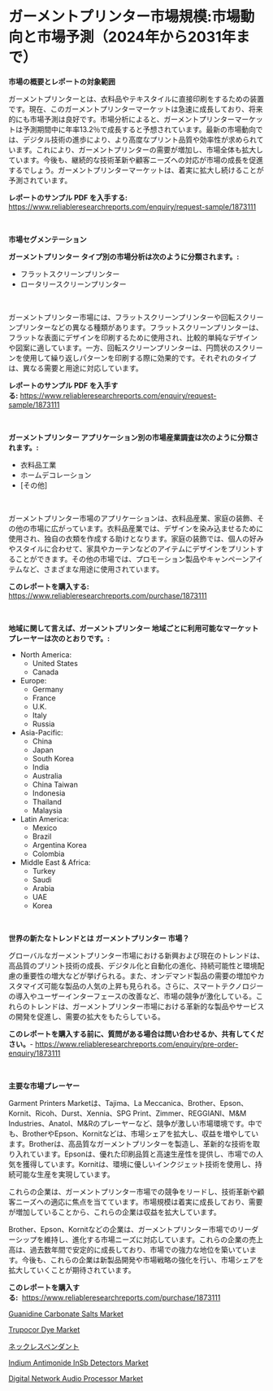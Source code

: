 <p><h1>ガーメントプリンター市場規模:市場動向と市場予測（2024年から2031年まで）</h1></p><p><strong>市場の概要とレポートの対象範囲</strong></p>
<p><p>ガーメントプリンターとは、衣料品やテキスタイルに直接印刷をするための装置です。現在、このガーメントプリンターマーケットは急速に成長しており、将来的にも市場予測は良好です。市場分析によると、ガーメントプリンターマーケットは予測期間中に年率13.2％で成長すると予想されています。最新の市場動向では、デジタル技術の進歩により、より高度なプリント品質や効率性が求められています。これにより、ガーメントプリンターの需要が増加し、市場全体も拡大しています。今後も、継続的な技術革新や顧客ニーズへの対応が市場の成長を促進するでしょう。ガーメントプリンターマーケットは、着実に拡大し続けることが予測されています。</p></p>
<p><strong>レポートのサンプル PDF を入手する:</strong> <a href="https://www.reliableresearchreports.com/enquiry/request-sample/1873111">https://www.reliableresearchreports.com/enquiry/request-sample/1873111</a></p>
<p>&nbsp;</p>
<p><strong>市場セグメンテーション</strong></p>
<p><strong>ガーメントプリンター タイプ別の市場分析は次のように分類されます。:</strong></p>
<p><ul><li>フラットスクリーンプリンター</li><li>ロータリースクリーンプリンター</li></ul></p>
<p>&nbsp;</p>
<p><p>ガーメントプリンター市場には、フラットスクリーンプリンターや回転スクリーンプリンターなどの異なる種類があります。フラットスクリーンプリンターは、フラットな表面にデザインを印刷するために使用され、比較的単純なデザインや図案に適しています。一方、回転スクリーンプリンターは、円筒状のスクリーンを使用して繰り返しパターンを印刷する際に効果的です。それぞれのタイプは、異なる需要と用途に対応しています。</p></p>
<p><strong>レポートのサンプル PDF を入手する:</strong>&nbsp;<a href="https://www.reliableresearchreports.com/enquiry/request-sample/1873111">https://www.reliableresearchreports.com/enquiry/request-sample/1873111</a></p>
<p>&nbsp;</p>
<p><strong> ガーメントプリンター アプリケーション別の市場産業調査は次のように分類されます。:</strong></p>
<p><ul><li>衣料品工業</li><li>ホームデコレーション</li><li>[その他]</li></ul></p>
<p>&nbsp;</p>
<p><p>ガーメントプリンター市場のアプリケーションは、衣料品産業、家庭の装飾、その他の市場に広がっています。衣料品産業では、デザインを染み込ませるために使用され、独自の衣類を作成する助けとなります。家庭の装飾では、個人の好みやスタイルに合わせて、家具やカーテンなどのアイテムにデザインをプリントすることができます。その他の市場では、プロモーション製品やキャンペーンアイテムなど、さまざまな用途に使用されています。</p></p>
<p><strong>このレポートを購入する:</strong>&nbsp; <a href="https://www.reliableresearchreports.com/purchase/1873111">https://www.reliableresearchreports.com/purchase/1873111</a></p>
<p>&nbsp;</p>
<p><strong>地域に関して言えば、ガーメントプリンター 地域ごとに利用可能なマーケットプレーヤーは次のとおりです。:</strong></p>
<p><ul>
    <li>
        North America:
        <ul>
            <li>United States</li>
            <li>Canada</li>
        </ul>
    </li>
    <li>
        Europe:
        <ul>
            <li>Germany</li>
            <li>France</li>
            <li>U.K.</li>
            <li>Italy</li>
            <li>Russia</li>
        </ul>
    </li>
    <li>
        Asia-Pacific:
        <ul>
            <li>China</li>
            <li>Japan</li>
            <li>South Korea</li>
            <li>India</li>
            <li>Australia</li>
            <li>China Taiwan</li>
            <li>Indonesia</li>
            <li>Thailand</li>
            <li>Malaysia</li>
        </ul>
    </li>
    <li>
        Latin America:
        <ul>
            <li>Mexico</li>
            <li>Brazil</li>
            <li>Argentina Korea</li>
            <li>Colombia</li>
        </ul>
    </li>
    <li>
        Middle East & Africa:
        <ul>
            <li>Turkey</li>
            <li>Saudi</li>
            <li>Arabia</li>
            <li>UAE</li>
            <li>Korea</li>
        </ul>
    </li>
    </ul></p>
<p>&nbsp;</p>
<p><strong>世界の新たなトレンドとは ガーメントプリンター 市場？</strong></p>
<p><p>グローバルなガーメントプリンター市場における新興および現在のトレンドは、高品質のプリント技術の成長、デジタル化と自動化の進化、持続可能性と環境配慮の重要性の増大などが挙げられる。また、オンデマンド製品の需要の増加やカスタマイズ可能な製品の人気の上昇も見られる。さらに、スマートテクノロジーの導入やユーザーインターフェースの改善など、市場の競争が激化している。これらのトレンドは、ガーメントプリンター市場における革新的な製品やサービスの開発を促進し、需要の拡大をもたらしている。</p></p>
<p><strong>このレポートを購入する前に、質問がある場合は問い合わせるか、共有してください。</strong>- <a href="https://www.reliableresearchreports.com/enquiry/pre-order-enquiry/1873111">https://www.reliableresearchreports.com/enquiry/pre-order-enquiry/1873111</a></p>
<p>&nbsp;</p>
<p><strong>主要な市場プレーヤー</strong></p>
<p><p>Garment Printers Marketは、Tajima、La Meccanica、Brother、Epson、Kornit、Ricoh、Durst、Xennia、SPG Print、Zimmer、REGGIANI、M&M Industries、Anatol、M&Rのプレーヤーなど、競争が激しい市場環境です。中でも、BrotherやEpson、Kornitなどは、市場シェアを拡大し、収益を増やしています。Brotherは、高品質なガーメントプリンターを製造し、革新的な技術を取り入れています。Epsonは、優れた印刷品質と高速生産性を提供し、市場での人気を獲得しています。Kornitは、環境に優しいインクジェット技術を使用し、持続可能な生産を実現しています。</p><p>これらの企業は、ガーメントプリンター市場での競争をリードし、技術革新や顧客ニーズへの適応に焦点を当てています。市場規模は着実に成長しており、需要が増加していることから、これらの企業は収益を拡大しています。</p><p>Brother、Epson、Kornitなどの企業は、ガーメントプリンター市場でのリーダーシップを維持し、進化する市場ニーズに対応しています。これらの企業の売上高は、過去数年間で安定的に成長しており、市場での強力な地位を築いています。今後も、これらの企業は新製品開発や市場戦略の強化を行い、市場シェアを拡大していくことが期待されています。</p></p>
<p><strong>このレポートを購入する:</strong>&nbsp;&nbsp;<a href="https://www.reliableresearchreports.com/purchase/1873111">https://www.reliableresearchreports.com/purchase/1873111</a></p>
<p><p><a href="https://github.com/lbird53714/Market-Research-Report-List-3/blob/main/guanidine-carbonate-salts-market.md">Guanidine Carbonate Salts Market</a></p><p><a href="https://github.com/dringals/Market-Research-Report-List-3/blob/main/trupocor-dye-market.md">Trupocor Dye Market</a></p><p><a href="https://github.com/sghwr779811674/Market-Research-Report-List-1/blob/main/41671712544.md">ネックレスペンダント</a></p><p><a href="https://issuu.com/reportprime-2/docs/indium-antimonide-insb-detectors-market-size-2030.">Indium Antimonide InSb Detectors Market</a></p><p><a href="https://issuu.com/reportprime-2/docs/digital-network-audio-processor-market-size-2030.p">Digital Network Audio Processor Market</a></p></p>